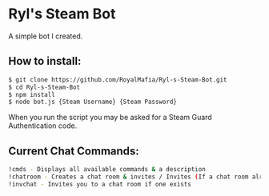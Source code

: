 # Ryl's Steam Bot
A simple bot I created.

## How to install:
```bash
$ git clone https://github.com/RoyalMafia/Ryl-s-Steam-Bot.git
$ cd Ryl-s-Steam-Bot
$ npm install
$ node bot.js {Steam Username} {Steam Password}
```
When you run the script you may be asked for a Steam Guard Authentication code. 

## Current Chat Commands:
```bash
!cmds - Displays all available commands & a description
!chatroom - Creates a chat room & invites / Invites (If a chat room already exists) to exist chat room
!invchat - Invites you to a chat room if one exists
```

